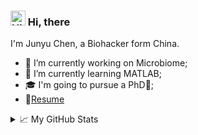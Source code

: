 ### <img src='https://qpluspicture.oss-cn-beijing.aliyuncs.com/6LjjQA/Hi.gif' alt='Hi' width="24"/> Hi, there
I'm Junyu Chen, a Biohacker form China.

- 🔭 I’m currently working on Microbiome;
- 🌱 I’m currently learning MATLAB; 
- 🎓 I'm going to pursue a PhD🦠;
- 📝[Resume](https://junyu25.github.io/CV/)
<details>
<summary>📈 My GitHub Stats</summary>
  
 <p align="center"> <img src="https://github-readme-stats.vercel.app/api?username=Junyu25&show_icons=true" alt="Junyu25" />

  
</details>


<!--
**Junyu25/Junyu25** is a ✨ _special_ ✨ repository because its `README.md` (this file) appears on your GitHub profile.

Here are some ideas to get you started:

- 🔭 I’m currently working on ...
- 🌱 I’m currently learning ...
- 👯 I’m looking to collaborate on ...
- 🤔 I’m looking for help with ...
- 💬 Ask me about ...
- 📫 How to reach me: ...
- 😄 Pronouns: ...
- ⚡ Fun fact: ...
-->
